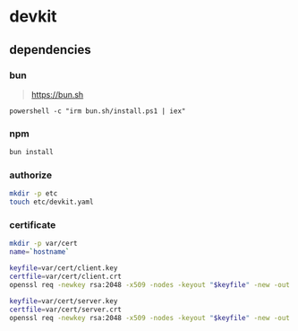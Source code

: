 # devkit

## dependencies
### bun
> https://bun.sh
```
powershell -c "irm bun.sh/install.ps1 | iex"
```

### npm
``` bash
bun install
```

### authorize
``` bash
mkdir -p etc
touch etc/devkit.yaml
```

### certificate
``` bash
mkdir -p var/cert
name=`hostname`

keyfile=var/cert/client.key
certfile=var/cert/client.crt
openssl req -newkey rsa:2048 -x509 -nodes -keyout "$keyfile" -new -out "$certfile" -subj /CN=$name

keyfile=var/cert/server.key
certfile=var/cert/server.crt
openssl req -newkey rsa:2048 -x509 -nodes -keyout "$keyfile" -new -out "$certfile" -subj /CN=$name
```
